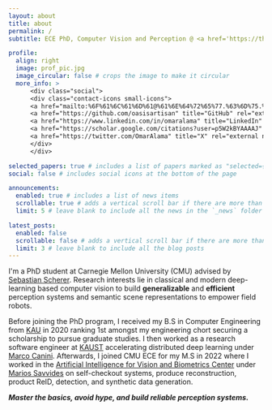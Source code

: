 ```yaml
---
layout: about
title: about
permalink: /
subtitle: ECE PhD, Computer Vision and Perception @ <a href='https://theairlab.org/'>Airlab</a>, <a href='https://www.cmu.edu/'>Carnegie Mellon University</a>.

profile:
  align: right
  image: prof_pic.jpg
  image_circular: false # crops the image to make it circular
  more_info: >
      <div class="social">
      <div class="contact-icons small-icons">
      <a href="mailto:%6F%61%6C%61%6D%61@%61%6E%64%72%65%77.%63%6D%75.%65%64%75" title="email"><i class="fa-solid fa-envelope"></i></a>
      <a href="https://github.com/oasisartisan" title="GitHub" rel="external nofollow noopener" target="_blank"><i class="fa-brands fa-github"></i></a>
      <a href="https://www.linkedin.com/in/omaralama" title="LinkedIn" rel="external nofollow noopener" target="_blank"><i class="fa-brands fa-linkedin"></i></a>
      <a href="https://scholar.google.com/citations?user=p5W2kBYAAAAJ" title="Google Scholar" rel="external nofollow noopener" target="_blank"><i class="ai ai-google-scholar"></i></a>
      <a href="https://twitter.com/OmarAlama" title="X" rel="external nofollow noopener" target="_blank"><i class="fa-brands fa-x-twitter"></i></a>
      </div>
      </div>

selected_papers: true # includes a list of papers marked as "selected={true}"
social: false # includes social icons at the bottom of the page

announcements:
  enabled: true # includes a list of news items
  scrollable: true # adds a vertical scroll bar if there are more than 3 news items
  limit: 5 # leave blank to include all the news in the `_news` folder

latest_posts:
  enabled: false
  scrollable: false # adds a vertical scroll bar if there are more than 3 new posts items
  limit: 3 # leave blank to include all the blog posts
---
```


I'm a PhD student at Carnegie Mellon University (CMU) advised by <a href='https://theairlab.org/team/sebastian/'>Sebastian Scherer</a>. Research interests lie in classical and modern deep-learning based computer vision to build <b>generalizable</b> and <b>efficient</b> perception systems and semantic scene representations to empower field robots.

Before joining the PhD program, I received my B.S in Computer Engineering from <a href="https://www.kau.edu.sa/">KAU</a> in 2020 ranking 1st amongst my engineering chort securing a scholarship to pursue graduate studies. I then worked as a research software engineer at <a href="https://www.kaust.edu.sa/en/">KAUST</a> accelerating distributed deep learning under <a href="https://mcanini.github.io/">Marco Canini</a>. Afterwards, I joined CMU ECE for my M.S in 2022 where I worked in the <a href="https://www.cmu-biometrics.org/">Artificial Intelligence for Vision and Biometrics Center</a> under <a href="https://www.ece.cmu.edu/directory/bios/savvides-marios.html">Marios Savvides</a> on self-checkout systems, produce reconstruction, product ReID, detection, and synthetic data generation.

<b><i>Master the basics, avoid hype, and build reliable perception systems.</i></b>